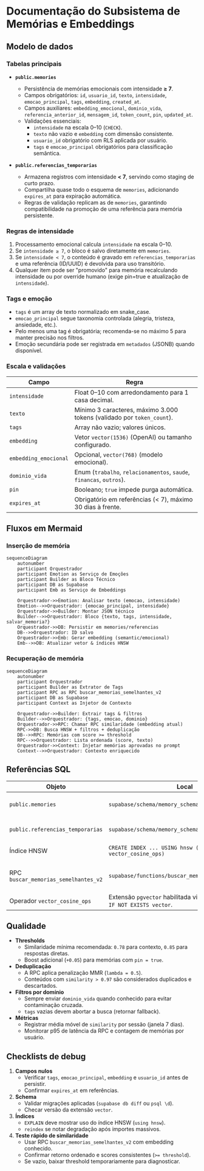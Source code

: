# Documentação do Subsistema de Memórias e Embeddings

## Modelo de dados

### Tabelas principais

- **`public.memories`**
  - Persistência de memórias emocionais com intensidade **≥ 7**.
  - Campos obrigatórios: `id`, `usuario_id`, `texto`, `intensidade`, `emocao_principal`, `tags`, `embedding`, `created_at`.
  - Campos auxiliares: `embedding_emocional`, `dominio_vida`, `referencia_anterior_id`, `mensagem_id`, `token_count`, `pin`, `updated_at`.
  - Validações essenciais:
    - `intensidade` na escala 0–10 (`CHECK`).
    - `texto` não vazio e `embedding` com dimensão consistente.
    - `usuario_id` obrigatório com RLS aplicada por usuário.
    - `tags` e `emocao_principal` obrigatórios para classificação semântica.

- **`public.referencias_temporarias`**
  - Armazena registros com intensidade **< 7**, servindo como staging de curto prazo.
  - Compartilha quase todo o esquema de `memories`, adicionando `expires_at` para expiração automática.
  - Regras de validação replicam as de `memories`, garantindo compatibilidade na promoção de uma referência para memória persistente.

### Regras de intensidade

1. Processamento emocional calcula `intensidade` na escala 0–10.
2. Se `intensidade ≥ 7`, o bloco é salvo diretamente em `memories`.
3. Se `intensidade < 7`, o conteúdo é gravado em `referencias_temporarias` e uma referência (ID/UUID) é devolvida para uso transitório.
4. Qualquer item pode ser "promovido" para memória recalculando intensidade ou por override humano (exige pin=true e atualização de `intensidade`).

### Tags e emoção

- `tags` é um array de texto normalizado em snake_case.
- `emocao_principal` segue taxonomia controlada (alegria, tristeza, ansiedade, etc.).
- Pelo menos uma tag é obrigatória; recomenda-se no máximo 5 para manter precisão nos filtros.
- Emoção secundária pode ser registrada em `metadados` (JSONB) quando disponível.

### Escala e validações

| Campo | Regra |
|-------|-------|
| `intensidade` | Float 0–10 com arredondamento para 1 casa decimal. |
| `texto` | Mínimo 3 caracteres, máximo 3.000 tokens (validado por `token_count`). |
| `tags` | Array não vazio; valores únicos. |
| `embedding` | Vetor `vector(1536)` (OpenAI) ou tamanho configurado. |
| `embedding_emocional` | Opcional, `vector(768)` (modelo emocional). |
| `dominio_vida` | Enum (`trabalho`, `relacionamentos`, `saude`, `financas`, `outros`). |
| `pin` | Booleano; `true` impede purga automática. |
| `expires_at` | Obrigatório em referências (< 7), máximo 30 dias à frente. |

## Fluxos em Mermaid

### Inserção de memória

```mermaid
sequenceDiagram
    autonumber
    participant Orquestrador
    participant Emotion as Serviço de Emoções
    participant Builder as Bloco Técnico
    participant DB as Supabase
    participant Emb as Serviço de Embeddings

    Orquestrador->>Emotion: Analisar texto (emocao, intensidade)
    Emotion-->>Orquestrador: {emocao_principal, intensidade}
    Orquestrador->>Builder: Montar JSON técnico
    Builder-->>Orquestrador: Bloco {texto, tags, intensidade, salvar_memoria?}
    Orquestrador->>DB: Persistir em memories/referencias
    DB-->>Orquestrador: ID salvo
    Orquestrador->>Emb: Gerar embedding (semantic/emocional)
    Emb-->>DB: Atualizar vetor & índices HNSW
```

### Recuperação de memória

```mermaid
sequenceDiagram
    autonumber
    participant Orquestrador
    participant Builder as Extrator de Tags
    participant RPC as RPC buscar_memorias_semelhantes_v2
    participant DB as Supabase
    participant Context as Injetor de Contexto

    Orquestrador->>Builder: Extrair tags & filtros
    Builder-->>Orquestrador: {tags, emocao, dominio}
    Orquestrador->>RPC: Chamar RPC similaridade (embedding atual)
    RPC->>DB: Busca HNSW + filtros + deduplicação
    DB-->>RPC: Memórias com score >= threshold
    RPC-->>Orquestrador: Lista ordenada (score, texto)
    Orquestrador->>Context: Injetar memórias aprovadas no prompt
    Context-->>Orquestrador: Contexto enriquecido
```

## Referências SQL

| Objeto | Local | Observações |
|--------|-------|-------------|
| `public.memories` | `supabase/schema/memory_schema.sql` | Inclui índice HNSW (`embedding`) e `vector_cosine_ops`. |
| `public.referencias_temporarias` | `supabase/schema/memory_schema.sql` | Índice HNSW para embeddings temporários. |
| Índice HNSW | `CREATE INDEX ... USING hnsw (embedding vector_cosine_ops)` | `m=16`, `ef_construction=64`. |
| RPC `buscar_memorias_semelhantes_v2` | `supabase/functions/buscar_memorias_semanticas.sql` | Wrapper atualizado mantendo assinatura compatível. |
| Operador `vector_cosine_ops` | Extensão `pgvector` habilitada via `CREATE EXTENSION IF NOT EXISTS vector`. |

## Qualidade

- **Thresholds**
  - Similaridade mínima recomendada: `0.78` para contexto, `0.85` para respostas diretas.
  - Boost adicional (`+0.05`) para memórias com `pin = true`.
- **Deduplicação**
  - A RPC aplica penalização MMR (`lambda = 0.5`).
  - Conteúdos com `similarity > 0.97` são considerados duplicados e descartados.
- **Filtros por domínio**
  - Sempre enviar `dominio_vida` quando conhecido para evitar contaminação cruzada.
  - `tags` vazias devem abortar a busca (retornar fallback).
- **Métricas**
  - Registrar média móvel de `similarity` por sessão (janela 7 dias).
  - Monitorar p95 de latência da RPC e contagem de memórias por usuário.

## Checklists de debug

1. **Campos nulos**
   - Verificar `tags`, `emocao_principal`, `embedding` e `usuario_id` antes de persistir.
   - Confirmar `expires_at` em referências.
2. **Schema**
   - Validar migrações aplicadas (`supabase db diff` ou `psql \d`).
   - Checar versão da extensão `vector`.
3. **Índices**
   - `EXPLAIN` deve mostrar uso do índice HNSW (`using hnsw`).
   - `reindex` se notar degradação após importes massivos.
4. **Teste rápido de similaridade**
   - Usar RPC `buscar_memorias_semelhantes_v2` com embedding conhecido.
   - Confirmar retorno ordenado e scores consistentes (`>= threshold`).
   - Se vazio, baixar threshold temporariamente para diagnosticar.
